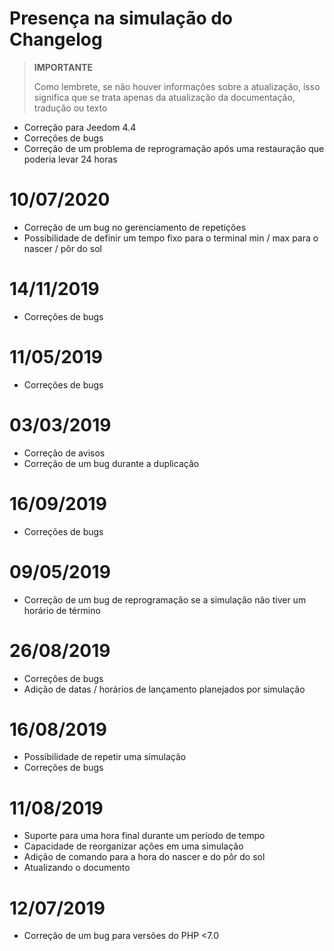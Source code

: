 # Presença na simulação do Changelog

>**IMPORTANTE**
>
>Como lembrete, se não houver informações sobre a atualização, isso significa que se trata apenas da atualização da documentação, tradução ou texto

- Correção para Jeedom 4.4
- Correções de bugs
- Correção de um problema de reprogramação após uma restauração que poderia levar 24 horas

# 10/07/2020

- Correção de um bug no gerenciamento de repetições
- Possibilidade de definir um tempo fixo para o terminal min / max para o nascer / pôr do sol

# 14/11/2019

- Correções de bugs

# 11/05/2019

- Correções de bugs

# 03/03/2019

- Correção de avisos
- Correção de um bug durante a duplicação

# 16/09/2019

- Correções de bugs

# 09/05/2019

- Correção de um bug de reprogramação se a simulação não tiver um horário de término

# 26/08/2019

- Correções de bugs
- Adição de datas / horários de lançamento planejados por simulação

# 16/08/2019

- Possibilidade de repetir uma simulação
- Correções de bugs

# 11/08/2019

- Suporte para uma hora final durante um período de tempo
- Capacidade de reorganizar ações em uma simulação
- Adição de comando para a hora do nascer e do pôr do sol
- Atualizando o documento

# 12/07/2019

- Correção de um bug para versões do PHP <7.0

